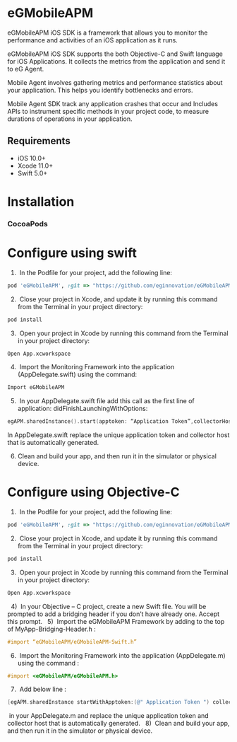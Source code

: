 # eGMobileAPM

eGMobileAPM iOS SDK is a framework that allows you to monitor the performance and activities of an iOS application as it runs.

eGMobileAPM iOS SDK supports the both Objective-C and Swift language for iOS Applications. It collects the metrics from the application and send it to eG Agent. 

Mobile Agent involves gathering metrics and performance statistics about your application. This helps you identify bottlenecks and errors. 

Mobile Agent SDK track any application crashes that occur and Includes APIs to instrument specific methods in your project code, to measure durations of operations in your application.


## Requirements

- iOS 10.0+
- Xcode 11.0+
- Swift 5.0+


Installation
============

### CocoaPods

# Configure using swift


1)  In the Podfile for your project, add the following line:

```ruby
pod 'eGMobileAPM', :git => "https://github.com/eginnovation/eGMobileAPM.git"
```

2)  Close your project in Xcode, and update it by running this command from the Terminal in your project directory: 

```ruby
pod install
```

3)  Open your project in Xcode by running this command from the Terminal in your project directory: 

```swift
Open App.xcworkspace
```

4)  Import the Monitoring Framework into the application (AppDelegate.swift) using the command:

```swift
Import eGMobileAPM
```

5)  In your AppDelegate.swift file add this call as the first line of application: didFinishLaunchingWithOptions: 

```swift
egAPM.sharedInstance().start(apptoken: “Application Token”,collectorHost: “Collector Host”) 
```
In AppDelegate.swift replace the unique application token and collector host that is automatically generated.  

6) Clean and build your app, and then run it in the simulator or physical device. 


# Configure using Objective-C

1)  In the Podfile for your project, add the following line:

```ruby
pod 'eGMobileAPM', :git => "https://github.com/eginnovation/eGMobileAPM.git"
```
2)  Close your project in Xcode, and update it by running this command from the Terminal in your project directory: 

```ruby
pod install
```
3)  Open your project in Xcode by running this command from the Terminal in your project directory: 

```objective-c
Open App.xcworkspace
```
 
4)  In your Objective – C project, create a new Swift file. You will be prompted to add a bridging header if you don’t have already one. Accept this prompt.
 
5)  Import the eGMobileAPM Framework by adding to the top of MyApp-Bridging-Header.h :
 
 ```objective-c
 #import “eGMobileAPM/eGMobileAPM-Swift.h”
 ```

6)  Import the Monitoring Framework into the application (AppDelegate.m) using the command :

```objective-c
#import <eGMobileAPM/eGMobileAPM.h>
```

7)  Add below line :

```objective-c
[egAPM.sharedInstance startWithApptoken:(@" Application Token ") collectorHost:(@" Collector Host ")];
```
 in your AppDelegate.m and replace the unique application token and collector host that is automatically generated.
 
8)  Clean and build your app, and then run it in the simulator or physical device.  



